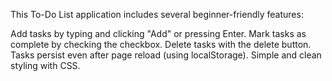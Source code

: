 This To-Do List application includes several beginner-friendly features:

Add tasks by typing and clicking "Add" or pressing Enter.
Mark tasks as complete by checking the checkbox.
Delete tasks with the delete button.
Tasks persist even after page reload (using localStorage).
Simple and clean styling with CSS.
